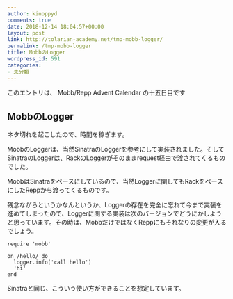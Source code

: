 ```yaml
---
author: kinoppyd
comments: true
date: 2018-12-14 18:04:57+00:00
layout: post
link: http://tolarian-academy.net/tmp-mobb-logger/
permalink: /tmp-mobb-logger
title: MobbのLogger
wordpress_id: 591
categories:
- 未分類
---
```


このエントリは、 Mobb/Repp Advent Calendar の十五日目です





## MobbのLogger


ネタ切れを起こしたので、時間を稼ぎます。

MobbのLoggerは、当然SinatraのLoggerを参考にして実装されました。そしてSinatraのLoggerは、RackのLoggerがそのままrequest経由で渡されてくるものでした。

MobbはSinatraをベースにしているので、当然Loggerに関してもRackをベースにしたReppから渡ってくるものです。

残念ながらというかなんというか、Loggerの存在を完全に忘れて今まで実装を進めてしまったので、Loggerに関する実装は次のバージョンでどうにかしようと思っています。その時は、MobbだけではなくReppにもそれなりの変更が入るでしょう。

    
    require 'mobb'
    
    on /hello/ do
      logger.info('call hello')
      'hi'
    end


Sinatraと同じ、こういう使い方ができることを想定しています。

